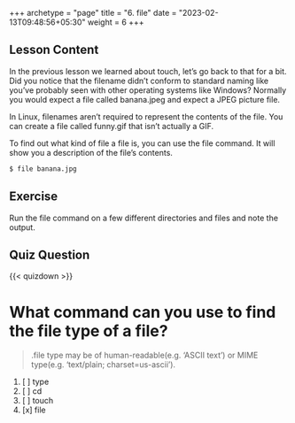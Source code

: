 +++
archetype = "page"
title = "6. file"
date = "2023-02-13T09:48:56+05:30"
weight = 6
+++

## Lesson Content

In the previous lesson we learned about touch, let’s go back to that for a bit. Did you notice that the filename didn’t conform to standard naming like you’ve probably seen with other operating systems like Windows? Normally you would expect a file called banana.jpeg and expect a JPEG picture file. 

In Linux, filenames aren’t required to represent the contents of the file. You can create a file called funny.gif that isn’t actually a GIF. 

To find out what kind of file a file is, you can use the file command. It will show you a description of the file’s contents.

```bash 
$ file banana.jpg 
```

## Exercise

Run the file command on a few different directories and files and note the output.

## Quiz Question

{{< quizdown >}}

# What command can you use to find the file type of a file?

> .file type may be of human-readable(e.g. ‘ASCII text’) or MIME type(e.g. ‘text/plain; charset=us-ascii’).

1. [ ] type
2. [ ] cd
3. [ ] touch
4. [x] file